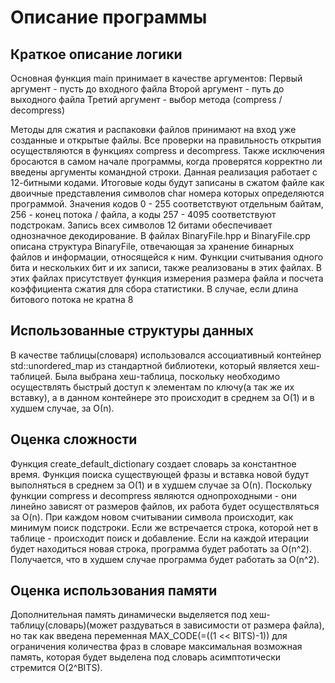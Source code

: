 # Описание программы

## Краткое описание логики
Основная функция main принимает в качестве аргументов:
Первый аргумент - пусть до входного файла
Второй аргумент - путь до выходного файла
Третий аргумент - выбор метода (сompress / decompress)

Методы для сжатия и распаковки файлов принимают на вход уже созданные и открытые файлы. Все проверки на правильность открытия осуществляются в функциях compress и decompress. Также исключения бросаются в самом начале программы, когда проверятся корректно ли введены аргументы командной строки.
Данная реализация работает с 12-битными кодами. Итоговые коды будут записаны в сжатом файле как двоичные представления символов char номера которых определяются программой. Значения кодов 0 - 255 соответствуют отдельным байтам, 256 - конец потока / файла, а коды 257 - 4095 соответствуют подстрокам. Запись всех символов 12 битами обеспечивает однозначное декодирование.
В файлах BinaryFile.hpp и BinaryFile.сpp описана структура BinaryFile, отвечающая за хранение бинарных файлов и информации, относящейся к ним. Функции считывания одного бита и нескольких бит и их записи, также реализованы в этих файлах. В этих файлах присутствует функция измерения размера файла и посчета коэффициента сжатия для сбора статистики.
В случае, если длина битового потока не кратна 8 


## Использованные структуры данных
В качестве таблицы(словаря) использовался ассоциативный контейнер std::unordered_map из стандартной библиотеки, который является хеш-таблицей. Была выбрана хеш-таблица, поскольку необходимо осуществлять быстрый доступ к элементам по ключу(а так же их вставку), а в данном контейнере это происходит в среднем за О(1) и в худшем случае, за О(n).

## Оценка сложности
Функция create_default_dictionary создает словарь за константное время.
Функция поиска существующей фразы и вставка новой будут выполняться в среднем за О(1) и в худшем случае за О(n).
Поскольку функции compress и decompress являются однопроходными - они линейно зависят от размеров файлов, их работа будет осуществляться за O(n). При каждом новом считывании символа происходит, как минимум поиск подстроки. Если же встречается строка, которой нет в таблице - происходит поиск и добавление. Если на каждой итерации будет находиться новая строка, программа будет работать за O(n^2). Получается, что в худшем случае программа будет работать за O(n^2).

## Оценка использования памяти
Дополнительная память динамически выделяется под хеш-таблицу(словарь)(может раздуваться в зависимости от размера файла), но так как введена переменная MAX_CODE(=((1 << BITS)-1)) для ограничения количества фраз в словаре максимальная возможная память, которая будет выделена под словарь асимптотически стремится O(2^BITS).

